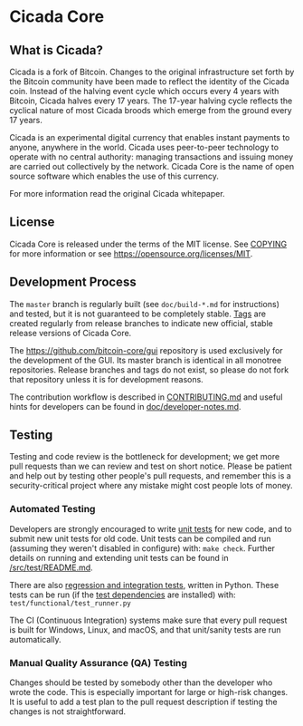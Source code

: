 Cicada Core
============

What is Cicada?
----------------

Cicada is a fork of Bitcoin.  Changes to the original infrastructure set forth by the Bitcoin community have been made to reflect the identity of the Cicada coin.  Instead of the halving event cycle which occurs every 4 years with Bitcoin, Cicada halves every 17 years.  The 17-year halving cycle reflects the cyclical nature of most Cicada broods which emerge from the ground every 17 years.

Cicada is an experimental digital currency that enables instant payments to
anyone, anywhere in the world. Cicada uses peer-to-peer technology to operate
with no central authority: managing transactions and issuing money are carried
out collectively by the network. Cicada Core is the name of open source
software which enables the use of this currency.

For more information read the original Cicada whitepaper.

License
-------

Cicada Core is released under the terms of the MIT license. See [COPYING](COPYING) for more
information or see https://opensource.org/licenses/MIT.

Development Process
-------------------

The `master` branch is regularly built (see `doc/build-*.md` for instructions) and tested, but it is not guaranteed to be
completely stable. [Tags](https://github.com/cicada/cicada/tags) are created
regularly from release branches to indicate new official, stable release versions of Cicada Core.

The https://github.com/bitcoin-core/gui repository is used exclusively for the
development of the GUI. Its master branch is identical in all monotree
repositories. Release branches and tags do not exist, so please do not fork
that repository unless it is for development reasons.

The contribution workflow is described in [CONTRIBUTING.md](CONTRIBUTING.md)
and useful hints for developers can be found in [doc/developer-notes.md](doc/developer-notes.md).

Testing
-------

Testing and code review is the bottleneck for development; we get more pull
requests than we can review and test on short notice. Please be patient and help out by testing
other people's pull requests, and remember this is a security-critical project where any mistake might cost people
lots of money.

### Automated Testing

Developers are strongly encouraged to write [unit tests](src/test/README.md) for new code, and to
submit new unit tests for old code. Unit tests can be compiled and run
(assuming they weren't disabled in configure) with: `make check`. Further details on running
and extending unit tests can be found in [/src/test/README.md](/src/test/README.md).

There are also [regression and integration tests](/test), written
in Python.
These tests can be run (if the [test dependencies](/test) are installed) with: `test/functional/test_runner.py`

The CI (Continuous Integration) systems make sure that every pull request is built for Windows, Linux, and macOS,
and that unit/sanity tests are run automatically.

### Manual Quality Assurance (QA) Testing

Changes should be tested by somebody other than the developer who wrote the
code. This is especially important for large or high-risk changes. It is useful
to add a test plan to the pull request description if testing the changes is
not straightforward.
